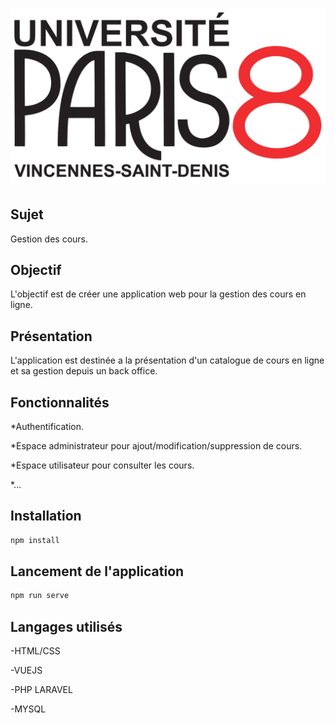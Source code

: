 # ![THYP 2021 / 2022](logo.png)

## Sujet
Gestion des cours.

## Objectif
L'objectif est de créer une application web pour la gestion des cours en ligne. 

## Présentation

L'application est destinée a la présentation d'un catalogue de cours en ligne et sa gestion depuis un back office.

## Fonctionnalités

*Authentification.

*Espace administrateur pour ajout/modification/suppression de cours.

*Espace utilisateur pour consulter les cours.

*...

## Installation

```bash
npm install
```

## Lancement de l'application

```bash
npm run serve
```
## Langages utilisés

-HTML/CSS

-VUEJS

-PHP LARAVEL

-MYSQL


